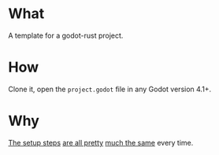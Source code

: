 # What

A template for a godot-rust project.

# How

Clone it, open the `project.godot` file in any Godot version 4.1+.

# Why

[The setup steps](https://godot-rust.github.io/book/intro/setup.html) [are all pretty](https://godot-rust.github.io/book/intro/hello-world.html) [much the same](https://godot-rust.github.io/book/toolchain/export-web.html) every time.
